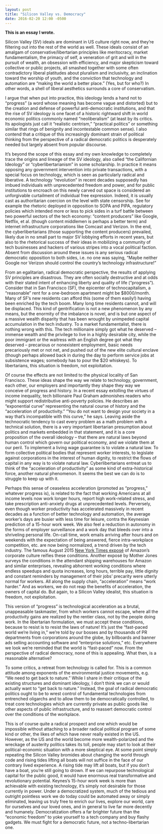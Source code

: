 ```yaml
---
layout: post
title: "Silicon Valley vs. Democracy"
date: 2016-02-20 12:00 -0500
---
```


**This is an essay I wrote.**


Silicon Valley (SV) ideals are dominant in US culture right now, and they’re filtering out into the rest of the world as well. These ideals consist of an amalgam of conservative/libertarian principles like meritocracy, market fundamentalism, the primacy of self, a veneration of grit and will in the pursuit of wealth, an obsession with efficiency, and major skepticism toward collective or public projects, all smashed together with some often contradictory liberal platitudes about pluralism and inclusivity, an inclination toward the worship of youth, and the conviction that technology and automation are “making the world a better place.” (Yes, but for who?) In other words, a shell of liberal aesthetics surrounds a core of conservatism.

I argue that when put into practice, this ideology lends a hand not to “progress” (a word whose meaning has become vague and distorted) but to the creation and defense of powerful anti-democratic institutions, and that the rise of SV ideology is one facet of a historic rightward shift in world economic politics commonly named “neoliberalism” (at least by its critics.  Its apologists just call it “realistic centrism,” “practical politics” or something similar that rings of benignity and incontestable common sense). I also contend that a critique of this increasingly dominant strain of political thinking from the perspective of a radical democratic politics is desperately needed but largely absent from popular discourse.

It’s beyond the scope of this essay and my own knowledge to completely trace the origins and lineage of the SV ideology, also called “the Californian Ideology” or “cyberlibertarianism” in some scholarship. In practice it means opposing any government intervention into private transactions, with a special focus on technology, which is seen as particularly radical and liberative. A technology “revolution” in recent decades supposedly has imbued individuals with unprecedented freedom and power, and for public institutions to encroach on this newly carved out space is considered an unforgivable curtailment of individual free expression. Indeed, it is usually cast as authoritarian coercion on the level with state censorship.  See for example the rhetoric deployed in opposition to SOPA and PIPA, regulatory policies which intended more or less to pick sides in a turf battle between two powerful sectors of the tech economy: “content producers” like Google, Netflix, et al. (though content middlemen is perhaps a better term) and internet infrastructure corporations like Comcast and Verizon. In the end, the cyberlibertarians (those supporting the content producers) prevailed, likely due in no small part to major SV lobbying efforts in recent years, but also to the rhetorical success of their ideas in mobilizing a community of tech businesses and hackers of various stripes into a vocal political faction. Absent from discussion around these issues is any serious radical democratic opposition to both sides, i.e. no one was saying, “Maybe neither Google nor Verizon should control the country’s technology infrastructure!”

From an egalitarian, radical democratic perspective, the results of applying SV principles are disastrous. They are often socially destructive and at odds with their stated intent of enhancing liberty and quality of life (“progress”). Consider that in San Francisco (SF), the epicenter of technocapitalism, a “reasonable” rent for a one-bedroom apartment might be $8000/month. Many of SF’s new residents can afford this (some of them easily!) having been enriched by the tech boom. Many long time residents cannot, and will be displaced. This kind of gentrification is not a new phenomenon by any means, but the enormity of the imbalance is novel, and is but one aspect of a massive wealth disparity that has been wrought by unimpeded capital accumulation in the tech industry. To a market fundamentalist, there is nothing wrong with this. The tech millionaire simply got what he deserved – immense wealth and the privilege to live in a highly desirable city, while the poor immigrant or the waitress with an English degree got what they deserved – precarious or nonexistent employment, basic needs precariously met or not net, and pushed out of the new elite cultural enclave (though perhaps allowed back in during the day to perform service jobs at subsistence wages; somebody has to pour the $20 whiskeys). To libertarians, this situation is freedom, not exploitation.

Of course the effects are not limited to the physical locality of San Francisco. These ideas shape the way we relate to technology, government, each other, our employers and importantly they shape they way we conceive of progress and history. In a recent essay extolling the virtues of income inequality, tech billionaire Paul Graham admonishes readers who might support redistributive anti-poverty policies. He describes an “exponential curve” representing the natural course of history and the “acceleration of productivity.” “You do not want to design your society in a way that’s incompatible with this curve,” he says.  Leaving aside the technocratic tendency to cast every problem as a math problem with a technical solution, there is a very important libertarian presumption about politics and markets embedded in that statement, and it is a core proposition of the overall ideology – that there are natural laws beyond human control which govern our political economy, and we violate them at our peril. To implement a living wage guarantee is to violate a natural law. To form collective political bodies that represent worker interests, to legislate against corporations in the interest of human dignity, to restrict the flows of capital in any way is to violate natural law. Cyberlibertarians entreat us to think of the “acceleration of productivity” as some kind of extra-historical force, another natural phenomenon. It seems the best we can do is to struggle to keep up with it.

Perhaps this sense of ceaseless acceleration (promoted as “progress,” whatever progress is), is related to the fact that working Americans at all income levels now work longer hours, report high work-related stress, and take prescription anti-anxiety drugs at unprecedented levels.  Perversely, even though worker productivity has accelerated massively in recent decades as a function of better technology and automation, the average worker’s days are busier with less time for leisure, contra the Keynesian prediction of a 15-hour work week. We also feel a reduction in autonomy in the forms of employer surveillance and a work day that bleeds over into a shriveling personal life. On-call time, work emails arriving after hours and on weekends with the expectation of being answered, fierce intra-workplace competition, etc. are now being normalized, a trend driven by the tech industry. The famous August 2015 [New York Times exposé](http://www.nytimes.com/2015/08/16/technology/inside-amazon-wrestling-big-ideas-in-a-bruising-workplace.html) of Amazon’s corporate culture reifies these conditions. Another exposé by Mother Jones surveys the conditions in the attendant shipping warehouses for Amazon and similar enterprises, revealing abhorrent working conditions where endless speedups and quota increases, long hours, terrible pay, little dignity and constant reminders by management of their jobs’ precarity were utterly normal for workers. All along the supply chain, “acceleration” means “work harder.” And as workers, we do not reap the benefits of acceleration, the owners of capital do. But again, to a Silicon Valley idealist, this situation is freedom, not exploitation.

This version of “progress” is technological acceleration as a brutal, unappeasable taskmaster, from which workers cannot escape, where all the productivity gains are realized by the rentier class, not by the people doing work. In the libertarian formulation, we must accept these conditions, because to resist is to resist the laws of nature! It’s just the “fast-paced world we’re living in,” we’re told by our bosses and by thousands of PR departments from corporations around the globe, by billboards and banner ads selling accounting software and “enterprise solutions,” etc. Everywhere we look we’re reminded that the world is “fast-paced” now. From the perspective of radical democracy, none of this is appealing. What then, is a reasonable alternative?

To some critics, a retreat from technology is called for. This is a common attitude among exponents of the environmental justice movements, e.g. “We need to get back to nature.” While I share in their critique of the existing structures and dominant ideology, I don’t think we can or would actually want to “get back to nature.” Instead, the goal of radical democratic politics ought to be to wrest control of fundamental technologies from entrenched oligarchs and to allow them to be democratically controlled, to treat core technologies which are currently private as public goods like other aspects of public infrastructure, and to reassert democratic control over the conditions of the workplace.

 This is of course quite a radical prospect and one which would be impossible without attaching to a broader radical political program of some kind or other, the likes of which have never really existed in the US. However, as the US and the world become more wealth-polarized and the wreckage of austerity politics takes its toll, people may start to look at their political-economic situation with a more skeptical eye. At some point simply repeating the Silicon Valley bromides about changing the world through code and rising tides lifting all boats will not suffice in the face of our contrary lived experience. A rising tide may lift all boats, but if you don’t have a boat, you’re still going to drown. If we can repurpose technological capital for the public good, it would have enormous real transformative and revolutionary potential. Keynes’s 15-hour work week is more than achievable with existing technology, it’s simply not desirable for those currently in power. Under a democratized system, much of the tedious and outright pointless work we do today could be automated away or simply eliminated, leaving us truly free to enrich our lives, explore our world, care for ourselves and our loved ones, and in general to live far more decently and humanely. Democratization offers a far brighter future than the “economic freedom” to yoke yourself to a tech company and buy flashy gadgets. We must fight for a democratic future, not a techno-libertarian one.
